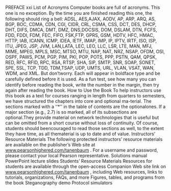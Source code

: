 PREFACE xxi
List of Acronyms
Computer books are full of acronyms. This one is no exception. By the time
you are ﬁnished reading this one, the following should ring a bell: ADSL, AES,AJAX, AODV, AP, ARP, ARQ, AS, BGP, BOC, CDMA, CDN, CGI, CIDR,
CRL, CSMA, CSS, DCT, DES, DHCP, DHT, DIFS, DMCA, DMT, DMZ, DNS,DOCSIS, DOM, DSLAM, DTN, FCFS, FDD, FDDI, FDM, FEC, FIFO, FSK,FTP, GPRS, GSM, HDTV, HFC, HMAC, HTTP, IAB, ICANN, ICMP, IDEA,
IETF, IMAP, IMP, IP, IPTV, IRTF, ISO, ISP, ITU, JPEG, JSP, JVM, LAN,LATA, LEC, LEO, LLC, LSR, LTE, MAN, MFJ, MIME, MPEG, MPLS, MSC,
MTSO, MTU, NAP, NAT, NRZ, NSAP, OFDM, OSI, OSPF, PAWS, PCM, PGP,
PIM, PKI, POP, POTS, PPP, PSTN, QAM, QPSK, RED, RFC, RFID, RPC, RSA,
RTSP, SHA, SIP, SMTP, SNR, SOAP, SONET, SPE, SSL, TCP, TDD, TDM,TSAP, UDP, UMTS, URL, VLAN, VSAT, WAN, WDM, and XML. But don’tworry. Each will appear in boldface type and be carefully deﬁned before it is
used. As a fun test, see how many you can identify before reading the book, write
the number in the margin, then try again after reading the book.
How to Use the Book
To help instructors use this book as a text for courses ranging in length from
quarters to semesters, we have structured the chapters into core and optional ma-terial. The sections marked with a ‘‘*’’ in the table of contents are the optionalones. If a major section (e.g., 2.7) is so marked, all of its subsections are optional.They provide material on network technologies that is useful but can be omitted
from a short course without loss of continuity. Of course, students should beencouraged to read those sections as well, to the extent they have time, as all thematerial is up to date and of value.
Instructors’ Resource Materials
The following protected instructors’ resource materials are available on the
publisher’s Web site at www.pearsonhighered.com/tanenbaum . For a username
and password, please contact your local Pearson representative.
Solutions manual
PowerPoint lecture slides
Students’ Resource Materials
Resources for students are available through the open-access Companion Web
site link on www.pearsonhighered.com/tanenbaum , including
Web resources, links to tutorials, organizations, FAQs, and more
Figures, tables, and programs from the book
Steganography demo
Protocol simulators